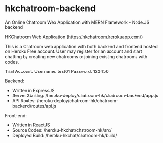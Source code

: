 # hkchatroom-backend
An Online Chatroom Web Application with MERN Framework - Node.JS backend

HKChatroom Web Application (https://hkchatroom.herokuapp.com/)

This is a Chatroom web application with both backend and frontend hosted on Heroku Free account. User may register for an account and start chatting by creating new chatrooms or joining existing chatrooms with codes.

Trial Account:
Username: test01
Password: 123456

Backend:
* Written in ExpressJS
* Server Starting: /heroku-deploy/chatroom-hk/chatroom-backend/app.js
* API Routes: /heroku-deploy/chatroom-hk/chatroom-backend/routes/api.js

Front-end:
* Written in ReactJS
* Source Codes: /heroku-hkchat/chatroom-hk/src/
* Deployed Build: /heroku-hkchat/chatroom-hk/build/
